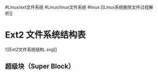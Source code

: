 #Linux/ext文件系统 #Linux/linux文件系统 #linux 
[[Linux系统删除文件过程解析]]
# Ext2 文件系统结构表

![[Ext2文件系统结构..svg]]
## 超级块（Super Block）